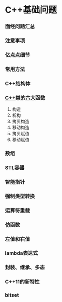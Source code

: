 # C++基础问题

### 面经问题汇总

### 注意事项

### 亿点点细节

### 常用方法

### C++结构体

### [C++类的六大函数](https://github.com/CNJasonChio/Interview-oriented-Notes/blob/master/2.%20C%2B%2B/C%2B%2B%E7%B1%BB%E7%9A%84%E5%85%AD%E5%A4%A7%E5%87%BD%E6%95%B0.md)

1. 构造
2. 析构
3. 拷贝构造
4. 移动构造
5. 拷贝赋值
6. 移动赋值

### 数组

### STL容器

### 智能指针

### 强制类型转换

### 运算符重载

### 仿函数

### 左值和右值

### lambda表达式

### 封装、继承、多态

### C++11的新特性

### bitset

